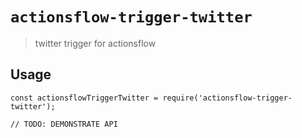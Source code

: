 # `actionsflow-trigger-twitter`

> twitter trigger for actionsflow

## Usage

```
const actionsflowTriggerTwitter = require('actionsflow-trigger-twitter');

// TODO: DEMONSTRATE API
```
